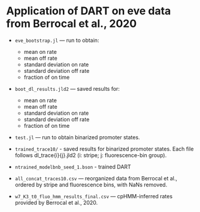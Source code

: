 # Application of DART on eve data from Berrocal et al., 2020

- `eve_bootstrap.jl` — run to obtain:
  - mean on rate
  - mean off rate
  - standard deviation on rate
  - standard deviation off rate
  - fraction of on time

- `boot_dl_results.jld2` — saved results for:
  - mean on rate
  - mean off rate
  - standard deviation on rate
  - standard deviation off rate
  - fraction of on time

- `test.jl` — run to obtain binarized promoter states.

- `trained_trace10/` - saved results for binarized promoter states. Each file follows dl_trace{i}{j}.jld2 (i: stripe; j: fluorescence-bin group).

- `ntrained_modelbnb_seed_1.bson` - trained DART

- `all_concat_traces10.csv` — reorganized data from Berrocal et al., ordered by stripe and fluorescence bins, with NaNs removed.

- `w7_K3_t0_fluo_hmm_results_final.csv` — cpHMM-inferred rates provided by Berrocal et al., 2020.
